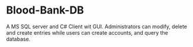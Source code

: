 # Blood-Bank-DB
A MS SQL server and C# Client wit GUI. Administrators can modify, delete and create entries while users can create accounts, and query the database.
